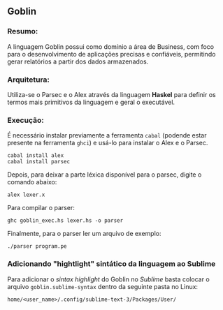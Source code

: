 ## Goblin

### Resumo:

A linguagem Goblin possui como domínio a área de Business, com foco para o desenvolvimento de aplicações precisas e confiáveis, permitindo gerar relatórios a partir dos dados armazenados.

### Arquitetura:

Utiliza-se o Parsec e o Alex através da linguagem **Haskel** para definir os termos mais primitivos da linguagem e geral o executável.


### Execução:

É necessário instalar previamente a ferramenta `cabal` (podende estar presente na ferramenta `ghci`) e usá-lo para instalar o Alex e o Parsec.

```
cabal install alex
cabal install parsec
```
Depois, para deixar a parte léxica disponível para o parsec, digite o comando abaixo:

```
alex lexer.x
```

Para compilar o parser:

```
ghc goblin_exec.hs lexer.hs -o parser
```

Finalmente, para o parser ler um arquivo de exemplo:

```
./parser program.pe
```


### Adicionando "hightlight" sintático da linguagem ao Sublime
Para adicionar o _sintax highlight_ do Goblin no _Sublime_ basta colocar o arquivo `goblin.sublime-syntax` dentro da seguinte pasta no Linux:
```
home/<user_name>/.config/sublime-text-3/Packages/User/
```
